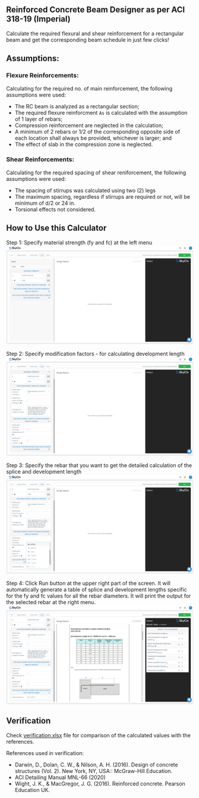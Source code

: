 ## Reinforced Concrete Beam Designer as per ACI 318-19 (Imperial)

Calculate the required flexural and shear reinforcement for a rectangular beam and get the corresponding beam schedule in just few clicks!

## Assumptions:
### Flexure Reinforcements:
Calculating for the required no. of main reinforcement, the following assumptions were used:
- The RC beam is analyzed as a rectangular section;
- The required flexure reinforcment `As` is calculated with the assumption of 1 layer of rebars;
- Compression reinforcement are neglected in the calculation;
- A minimum of 2 rebars or 1/2 of the corresponding opposite side of each location shall always be provided, whichever is larger; and
- The effect of slab in the compression zone is neglected.


### Shear Reinforcements:
Calculating for the required spacing of shear reniforcement, the following assumptions were used:
- The spacing of stirrups was calculated using two (2) legs
- The maximum spacing, regardless if stirrups are required or not, will be minimum of d/2 or 24 in.
- Torsional effects not considered.


## How to Use this Calculator

Step 1: Specify material strength (fy and fc) at the left menu
![Step 1](./images/2.png)

Step 2: Specify modification factors - for calculating development length
![Step 2](./images/3.png)

Step 3: Specify the rebar that you want to get the detailed calculation of the splice and development length
![Step 3](./images/4.png)

Step 4: Click Run button at the upper right part of the screen. It will automatically generate a table of splice and development lengths specific for the fy and fc values for all the rebar diameters. It will print the output for the selected rebar at the right menu.
![Step 4](./images/5.png)

## Verification

Check [verification.xlsx](./verification.xlsx) file for comparison of the calculated values with the references.

References used in verification:

- Darwin, D., Dolan, C. W., & Nilson, A. H. (2016). Design of concrete structures (Vol. 2). New York, NY, USA:: McGraw-Hill Education.
- ACI Detailing Manual MNL-66 (2020)
- Wight, J. K., & MacGregor, J. G. (2016). Reinforced concrete. Pearson Education UK.

